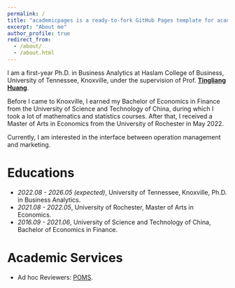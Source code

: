 ```yaml
---
permalink: /
title: "academicpages is a ready-to-fork GitHub Pages template for academic personal websites"
excerpt: "About me"
author_profile: true
redirect_from: 
  - /about/
  - /about.html
---
```



I am a first-year Ph.D. in Business Analytics at Haslam College of Business, University of Tennessee, Knoxville, under the supervision of Prof. <a href='https://sites.google.com/view/tinglianghuang'><strong>Tingliang Huang</strong></a>. 

Before I came to Knoxville, I earned my Bachelor of Economics in Finance from the University of Science and Technology of China, during which I took a lot of mathematics and statistics courses. After that, I received a Master of Arts in Economics from the University of Rochester in May 2022. 

Currently, I am interested in the interface between operation management and marketing.


#  Educations
- *2022.08 - 2026.05 (expected)*, University of Tennessee, Knoxville, Ph.D. in Business Analytics.
- *2021.08 - 2022.05*, University of Rochester, Master of Arts in Economics. 
- *2016.09 - 2021.06*, University of Science and Technology of China, Bachelor of Economics in Finance. 

#  Academic Services
- Ad hoc Reviewers: [POMS](https://www.poms.org/journal).